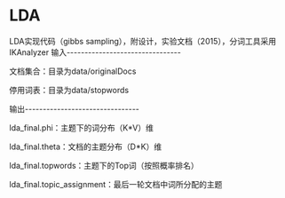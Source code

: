 # LDA
LDA实现代码（gibbs sampling），附设计，实验文档（2015），分词工具采用IKAnalyzer
输入--------------------------------

文档集合：目录为data/originalDocs

停用词表：目录为data/stopwords


输出--------------------------------

lda_final.phi：主题下的词分布（K*V）维

lda_final.theta：文档的主题分布（D*K）维

lda_final.topwords：主题下的Top词（按照概率排名）

lda_final.topic_assignment：最后一轮文档中词所分配的主题
